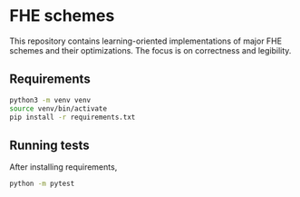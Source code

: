 # FHE schemes

This repository contains learning-oriented implementations of major FHE schemes
and their optimizations. The focus is on correctness and legibility.

## Requirements

```bash
python3 -m venv venv
source venv/bin/activate
pip install -r requirements.txt
```

## Running tests

After installing requirements,

```bash
python -m pytest
```
